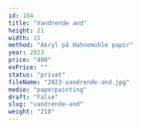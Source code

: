 ```yaml
---
id: 104
title: "Vandrende and"
height: 21
width: 15
method: "Akryl på Hahnemühle papir"
year: 2023
price: "400"
exPrice: ""
status: "privat"
fileName: "2023-vandrende-and.jpg"
medie: "paperpainting"
draft: "False"
slug: "vandrende-and"
weight: "210"
---
```

